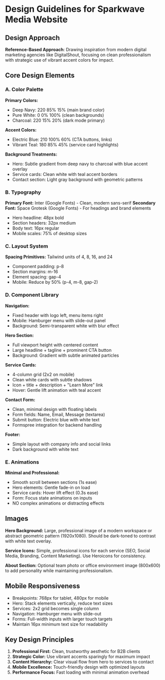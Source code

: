 # Design Guidelines for Sparkwave Media Website

## Design Approach
**Reference-Based Approach**: Drawing inspiration from modern digital marketing agencies like DigitalShout, focusing on clean professionalism with strategic use of vibrant accent colors for impact.

## Core Design Elements

### A. Color Palette
**Primary Colors:**
- Deep Navy: 220 85% 15% (main brand color)
- Pure White: 0 0% 100% (clean backgrounds)
- Charcoal: 220 15% 20% (dark mode primary)

**Accent Colors:**
- Electric Blue: 210 100% 60% (CTA buttons, links)
- Vibrant Teal: 180 85% 45% (service card highlights)

**Background Treatments:**
- Hero: Subtle gradient from deep navy to charcoal with blue accent overlay
- Service cards: Clean white with teal accent borders
- Contact section: Light gray background with geometric patterns

### B. Typography
**Primary Font:** Inter (Google Fonts) - Clean, modern sans-serif
**Secondary Font:** Space Grotesk (Google Fonts) - For headings and brand elements
- Hero headline: 48px bold
- Section headers: 32px medium
- Body text: 16px regular
- Mobile scales: 75% of desktop sizes

### C. Layout System
**Spacing Primitives:** Tailwind units of 4, 8, 16, and 24
- Component padding: p-8
- Section margins: m-16
- Element spacing: gap-4
- Mobile: Reduce by 50% (p-4, m-8, gap-2)

### D. Component Library

**Navigation:**
- Fixed header with logo left, menu items right
- Mobile: Hamburger menu with slide-out panel
- Background: Semi-transparent white with blur effect

**Hero Section:**
- Full viewport height with centered content
- Large headline + tagline + prominent CTA button
- Background: Gradient with subtle animated particles

**Service Cards:**
- 4-column grid (2x2 on mobile)
- Clean white cards with subtle shadows
- Icon + title + description + "Learn More" link
- Hover: Gentle lift animation with teal accent

**Contact Form:**
- Clean, minimal design with floating labels
- Form fields: Name, Email, Message (textarea)
- Submit button: Electric blue with white text
- Formspree integration for backend handling

**Footer:**
- Simple layout with company info and social links
- Dark background with white text

### E. Animations
**Minimal and Professional:**
- Smooth scroll between sections (1s ease)
- Hero elements: Gentle fade-in on load
- Service cards: Hover lift effect (0.3s ease)
- Form: Focus state animations on inputs
- NO complex animations or distracting effects

## Images
**Hero Background:** Large, professional image of a modern workspace or abstract geometric pattern (1920x1080). Should be dark-toned to contrast with white text overlay.

**Service Icons:** Simple, professional icons for each service (SEO, Social Media, Branding, Content Marketing). Use Heroicons for consistency.

**About Section:** Optional team photo or office environment image (800x600) to add personality while maintaining professionalism.

## Mobile Responsiveness
- Breakpoints: 768px for tablet, 480px for mobile
- Hero: Stack elements vertically, reduce text sizes
- Services: 2x2 grid becomes single column
- Navigation: Hamburger menu with slide-out
- Forms: Full-width inputs with larger touch targets
- Maintain 16px minimum text size for readability

## Key Design Principles
1. **Professional First:** Clean, trustworthy aesthetic for B2B clients
2. **Strategic Color:** Use vibrant accents sparingly for maximum impact
3. **Content Hierarchy:** Clear visual flow from hero to services to contact
4. **Mobile Excellence:** Touch-friendly design with optimized layouts
5. **Performance Focus:** Fast loading with minimal animation overhead